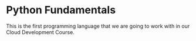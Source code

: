# Python Fundamentals

This is the first programming language that we are going to work with in our Cloud Development Course. 
